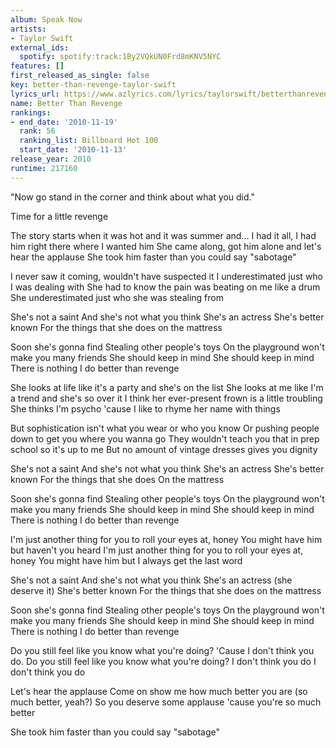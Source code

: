```yaml
---
album: Speak Now
artists:
- Taylor Swift
external_ids:
  spotify: spotify:track:1By2VQkUN0Frd8mKNV5NYC
features: []
first_released_as_single: false
key: better-than-revenge-taylor-swift
lyrics_url: https://www.azlyrics.com/lyrics/taylorswift/betterthanrevenge.html
name: Better Than Revenge
rankings:
- end_date: '2010-11-19'
  rank: 56
  ranking_list: Billboard Hot 100
  start_date: '2010-11-13'
release_year: 2010
runtime: 217160
---
```

"Now go stand in the corner and think about what you did."

Time for a little revenge

The story starts when it was hot and it was summer and...
I had it all, I had him right there where I wanted him
She came along, got him alone and let's hear the applause
She took him faster than you could say "sabotage"

I never saw it coming, wouldn't have suspected it
I underestimated just who I was dealing with
She had to know the pain was beating on me like a drum
She underestimated just who she was stealing from

She's not a saint
And she's not what you think
She's an actress
She's better known
For the things that she does on the mattress

Soon she's gonna find
Stealing other people's toys
On the playground won't make you many friends
She should keep in mind
She should keep in mind
There is nothing I do better than revenge

She looks at life like it's a party and she's on the list
She looks at me like I'm a trend and she's so over it
I think her ever-present frown is a little troubling
She thinks I'm psycho 'cause I like to rhyme her name with things

But sophistication isn't what you wear or who you know
Or pushing people down to get you where you wanna go
They wouldn't teach you that in prep school so it's up to me
But no amount of vintage dresses gives you dignity

She's not a saint
And she's not what you think
She's an actress
She's better known
For the things that she does
On the mattress

Soon she's gonna find
Stealing other people's toys
On the playground won't make you many friends
She should keep in mind
She should keep in mind
There is nothing I do better than revenge

I'm just another thing for you to roll your eyes at, honey
You might have him but haven't you heard
I'm just another thing for you to roll your eyes at, honey
You might have him but I always get the last word

She's not a saint
And she's not what you think
She's an actress
(she deserve it)
She's better known
For the things that she does on the mattress

Soon she's gonna find
Stealing other people's toys
On the playground won't make you many friends
She should keep in mind
She should keep in mind
There is nothing I do better than revenge

Do you still feel like you know what you're doing?
'Cause I don't think you do.
Do you still feel like you know what you're doing?
I don't think you do
I don't think you do

Let's hear the applause
Come on show me how much better you are
(so much better, yeah?)
So you deserve some applause 'cause you're so much better

She took him faster than you could say "sabotage"
